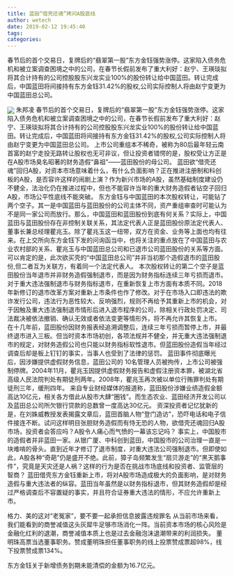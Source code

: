 ```yaml
---
title: 蓝田“借壳还魂”拷问A股底线
author: wetech
date: 2019-02-12 19:45:40
tags: 
categories: 
---
```

春节后的首个交易日，复牌后的“翡翠第一股”东方金钰强势涨停。这家陷入债务危机和被立案调查困境之中的公司，在春节长假前发布了重大利好：赵宁、王瑛琰拟将其合计持有的公司控股股东兴龙实业100%的股份转让给中国蓝田。转让完成后，中国蓝田将间接持有东方金钰31.42%的股权,公司实际控制人将由赵宁变更为中国蓝田总公司。
<!-- more -->
<img align="center" border="0" src="https://imgcdn.yicai.com/uppics/images/2019/02/691b0b110def56330f24c3c71859da61.jpg" />
朱邦凌
春节后的首个交易日，复牌后的“翡翠第一股”东方金钰强势涨停。这家陷入债务危机和被立案调查困境之中的公司，在春节长假前发布了重大利好：赵宁、王瑛琰拟将其合计持有的公司控股股东兴龙实业100%的股份转让给中国蓝田。转让完成后，中国蓝田将间接持有东方金钰31.42%的股权,公司实际控制人将由赵宁变更为中国蓝田总公司。
上市公司重组本不稀奇，被称为80后最年轻云南首富的赵宁走投无路转让股权也无可非议，但让投资者错愕的是，股权受让方正是在A股市场臭名昭著的财务造假“鼻祖”——蓝田股份的母公司。
蓝田欲“借壳还魂”回归A股，对资本市场意味着什么，有什么负面影响？正在推进注册制和科创板的A股，是否容许这样的闹剧上演？作为新兴市场的A股，虽然基础制度建设仍不健全，法治化仍在推进过程中，但也不能容许当年的重大财务造假者钻空子回归A股，市场公平性底线不能突破。
东方金钰与中国蓝田的本次股权转让，可能钻了两个空子。其一是中国蓝田与蓝田股份的公司主体不同，资产重组审查时可能认为不是同一家公司而放行。那么，中国蓝田和蓝田股份到底有何关系？实际上，中国蓝田与蓝田股份存在非控制关联关系，其法定代表人正是蓝田股份原法定代表人、董事长兼总经理瞿兆玉。除了瞿兆玉这一纽带，双方在资金、业务等上面也均有往来。在上交所向东方金钰下发的问询函当中，也将关注的重点放在了中国蓝田与农业农村部的关系、瞿兆玉与中国蓝田总公司和已退市公司蓝田股份的关系等方面。可以肯定的是，此次欲买壳的“中国蓝田总公司”并非当初那个造假退市的蓝田股份,但二者互为关联方，有着同一个法定代表人。
本次股权转让的第二个空子是蓝田股份当年退市并非财务造假强制退市，而是因为财务指标连续三年亏损而退市。对于重大违法强制退市与财务指标退市，在重新恢复上市方面有本质不同。2018年新修订的退市改革方案对重新上市条件也作了修改。对于在市场入口即违法的欺诈发行公司，违法行为恶性较大、反响强烈，规则不再给予其重新上市的机会，对于因触及重大违法强制退市情形后进入退市程序的公司，除相关行政处罚决定、司法裁决被依法撤销、确认无效或者依法变更等情形外，将不再允许其恢复上市。
在十几年前，蓝田股份因财务报表经追溯调整后，连续三年亏损而暂停上市，并最终退市进入三板。但当时资本市场初创，各项法规并不健全，并无重大违法强制退市的规定，对财务造假公司也只能以财务指标软性退市。但蓝田股份造假当年经过调查后却是板上钉钉的事实，当事人也受到了法律的惩罚。
蓝田事件彻底曝光后，因涉嫌提供虚假财务信息，蓝田公司的 10名管理人员被拘传，上市公司被强制停牌。2004年11月，瞿兆玉因提供虚假财务报告和虚假注册资本罪，被湖北省高级人民法院判处有期徒刑两年。2008年，瞿兆玉再次被以单位行贿罪判处有期徒刑三年，缓刑四年。
来自专业财经媒体的报道称，蓝田股份涉嫌业绩造假金额高达10亿元，相关各方借此从股市大肆“圈钱”。而生态农业、蓝田经济开发公司以及蓝田总公司所欠银行贷款的总数曾一度高达30亿元。
资深投资者记忆犹新的是，在刘姝威教授发表揭露文章后，蓝田首脑人物“登门造访”，恐吓电话和电子信件接连不断。试问这样明目张胆财务造假而有恃无恐的人物，欲借壳还魂回归A股市场，投资者会答应吗？A股令人痛心而气愤的一幕该忘记吗？
事实上，中国股市的造假者并非蓝田一家。从银广厦、中科创到蓝田，中国股市的公司治理一直是一块难啃的骨头。直到近年才修订了退市制度，对重大违法公司强制退市。但即使如此，A股各种“奇葩”仍是盛开不绝。此前，​獐子岛频繁发生“扇贝游走”的“黑天鹅事件”，究竟是天灾还是人祸？这样的行为是否在挑战市场底线和投资者、监管层的智商？
蓝田借壳东方金钰重新上市，将对A股市场造成极大的负面影响，是对财务造假与重大违法者的纵容。蓝田当年虽然是以财务指标退市，但其财务造假却是经过严格调查后不容置疑的事实，并且符合证券重大违法的情形，不应允许重新上市。
 
 
格力、美的这对“老冤家”，要不要一起承担信息披露违规罪名
从当前市场来看，我们能看到的商誉减值这头灰犀牛足够市场消化一阵。当前资本市场的核心风险是金融化红利的退潮，商誉减值本质上也是过去金融泡沫退潮带来的利润损失。
董明珠高票当选董事职务。赞成董明珠担任董事职务的线上投票赞成票超98%，线下投票赞成票134%。
东方金钰关于新增债务到期未能清偿的金额为16.7亿元。
